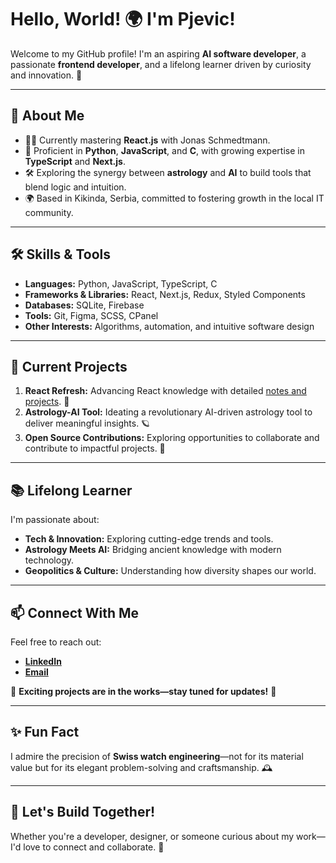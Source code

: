 # Hello, World! 🌍 I'm Pjevic!

Welcome to my GitHub profile! I'm an aspiring **AI software developer**, a passionate **frontend developer**, and a lifelong learner driven by curiosity and innovation. 🚀  

---

## 🌟 About Me  

- 🧑‍💻 Currently mastering **React.js** with Jonas Schmedtmann.  
- 🧠 Proficient in **Python**, **JavaScript**, and **C**, with growing expertise in **TypeScript** and **Next.js**.  
- 🛠️ Exploring the synergy between **astrology** and **AI** to build tools that blend logic and intuition.  
- 🌍 Based in Kikinda, Serbia, committed to fostering growth in the local IT community.  

---

## 🛠️ Skills & Tools  

- **Languages:** Python, JavaScript, TypeScript, C  
- **Frameworks & Libraries:** React, Next.js, Redux, Styled Components  
- **Databases:** SQLite, Firebase  
- **Tools:** Git, Figma, SCSS, CPanel  
- **Other Interests:** Algorithms, automation, and intuitive software design  

---

## 🌟 Current Projects  

1. **React Refresh:** Advancing React knowledge with detailed [notes and projects](https://github.com/pjevic/react-quiz). 🌱  
2. **Astrology-AI Tool:** Ideating a revolutionary AI-driven astrology tool to deliver meaningful insights. 🪐  
3. **Open Source Contributions:** Exploring opportunities to collaborate and contribute to impactful projects. 🤝  

---

## 📚 Lifelong Learner  

I'm passionate about:  
- **Tech & Innovation:** Exploring cutting-edge trends and tools.  
- **Astrology Meets AI:** Bridging ancient knowledge with modern technology.  
- **Geopolitics & Culture:** Understanding how diversity shapes our world.  

---

## 📫 Connect With Me  

Feel free to reach out:  
- **[LinkedIn](https://www.linkedin.com/in/milanpjevic/)**  
- **[Email](mailto:milanpjevic@icloud.com)**  

🌟 **Exciting projects are in the works—stay tuned for updates!** 🚀  

---

## ✨ Fun Fact  

I admire the precision of **Swiss watch engineering**—not for its material value but for its elegant problem-solving and craftsmanship. 🕰️  

---

## 🚀 Let's Build Together!  

Whether you're a developer, designer, or someone curious about my work—I'd love to connect and collaborate. 🌟  
